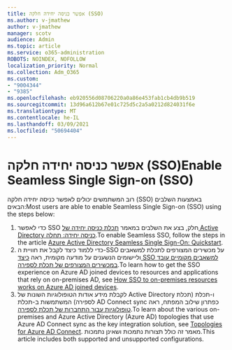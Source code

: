 ```yaml
---
title: אפשר כניסה יחידה חלקה (SSO)
ms.author: v-jmathew
author: v-jmathew
manager: scotv
audience: Admin
ms.topic: article
ms.service: o365-administration
ROBOTS: NOINDEX, NOFOLLOW
localization_priority: Normal
ms.collection: Adm_O365
ms.custom:
- "9004344"
- "9385"
ms.openlocfilehash: eb920556d08706220a0a86e453fab1cb4db9b519
ms.sourcegitcommit: 13d96a612b67e01c725d5c2a5a0212d824031f6e
ms.translationtype: MT
ms.contentlocale: he-IL
ms.lasthandoff: 03/09/2021
ms.locfileid: "50694404"
---
```

# <a name="enable-seamless-single-sign-on-sso"></a><span data-ttu-id="fbc89-102">אפשר כניסה יחידה חלקה (SSO)</span><span class="sxs-lookup"><span data-stu-id="fbc89-102">Enable Seamless Single Sign-on (SSO)</span></span>

<span data-ttu-id="fbc89-103">רוב המשתמשים יכולים לאפשר כניסה יחידה חלקה (SSO) באמצעות השלבים הבאים:</span><span class="sxs-lookup"><span data-stu-id="fbc89-103">Most users are able to enable Seamless Single Sign-on (SSO) using the steps below:</span></span>

1. <span data-ttu-id="fbc89-104">כדי לאפשר SSO חלק, בצע את השלבים במאמר [תכלת כניסה יחידה של Active Directory כניסה יחידה: תחלה](https://docs.microsoft.com/azure/active-directory/hybrid/how-to-connect-sso-quick-start).</span><span class="sxs-lookup"><span data-stu-id="fbc89-104">To enable Seamless SSO, follow the steps in the article [Azure Active Directory Seamless Single Sign-On: Quickstart](https://docs.microsoft.com/azure/active-directory/hybrid/how-to-connect-sso-quick-start).</span></span>
2. <span data-ttu-id="fbc89-105">כדי ללמוד כיצד לקבל את חוויית ה-SSO על מכשירים המצורפים לתכלת למשאבים וליישומים הנשענים על מודעה מקומית, ראה [כיצד SSO למשאבים מקומיים עובד במכשירים המצורפים של תכלת לספירה](https://docs.microsoft.com/azure/active-directory/devices/azuread-join-sso).</span><span class="sxs-lookup"><span data-stu-id="fbc89-105">To learn how to get the SSO experience on Azure AD joined devices to resources and applications that rely on on-premises AD, see [How SSO to on-premises resources works on Azure AD joined devices](https://docs.microsoft.com/azure/active-directory/devices/azuread-join-sso).</span></span>
3. <span data-ttu-id="fbc89-106">לקבלת מידע אודות הטופולוגיות השונות של Active Directory ו-תכלת (תכלת לספירה) המשתמשות ב-תכלת AD Connect sync כפתרון שילוב המפתח, ראה [טופולוגיות עבור התחברות של תכלת לספירה](https://docs.microsoft.com/azure/active-directory/hybrid/plan-connect-topologies).</span><span class="sxs-lookup"><span data-stu-id="fbc89-106">To learn about the various on-premises and Azure Active Directory (Azure AD) topologies that use Azure AD Connect sync as the key integration solution, see [Topologies for Azure AD Connect](https://docs.microsoft.com/azure/active-directory/hybrid/plan-connect-topologies).</span></span> <span data-ttu-id="fbc89-107">מאמר זה כולל תצורות נתמכות ושאינן נתמכות.</span><span class="sxs-lookup"><span data-stu-id="fbc89-107">This article includes both supported and unsupported configurations.</span></span>
